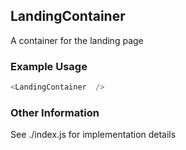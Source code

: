 ## LandingContainer
A container for the landing page

### Example Usage

```js
<LandingContainer  />
```


### Other Information
See ./index.js for implementation details
